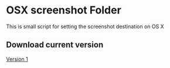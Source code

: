 # OSX screenshot Folder

This is small script for setting the screenshot destination on OS X


## Download current version
[Version 1](https://github.com/TobiasSchaeuble/OSX-screenshot-Folder/blob/master/screenshot%20Folder.app.zip?raw=true)

